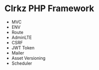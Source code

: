 # Clrkz PHP Framework

- MVC
- ENV
- Route
- AdminLTE
- CSRF
- JWT Token
- Mailer
- Asset Versioning
- Scheduler
